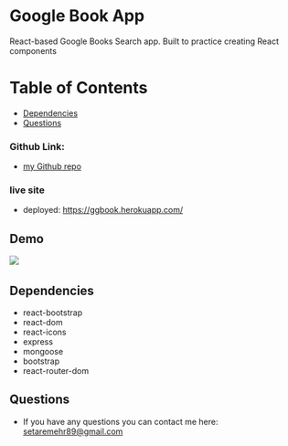 # Google Book App
  React-based Google Books Search app.
  Built to practice creating React components


# Table of Contents 
* [Dependencies](#dependencies)
* [Questions](#questions)

### Github Link:
* [my Github repo](https://github.com/setaremehr/GGbook.git)

### live site
* deployed: https://ggbook.herokuapp.com/
## Demo
![](https://user-images.githubusercontent.com/66357101/102025450-daa53100-3d4c-11eb-9ca5-e3f9713ddb61.png)
![]()

## Dependencies
* react-bootstrap
* react-dom
* react-icons
* express
* mongoose
* bootstrap
* react-router-dom
  
## Questions
* If you have any questions you can contact me here: setaremehr89@gmail.com